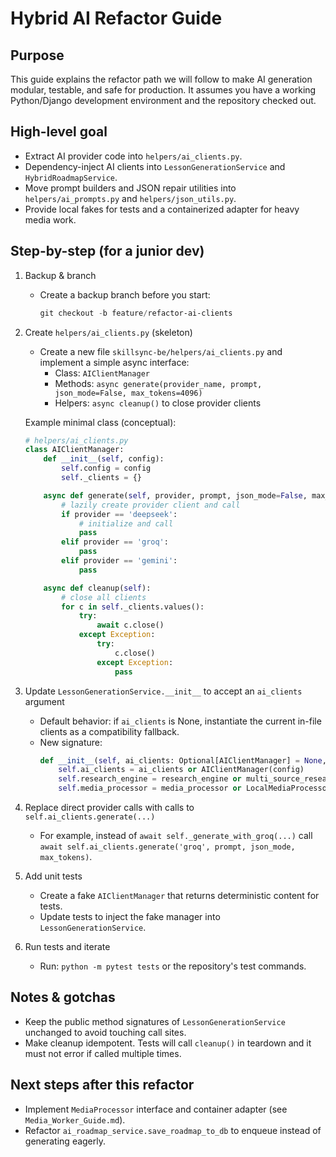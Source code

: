 # Hybrid AI Refactor Guide

Purpose
-------
This guide explains the refactor path we will follow to make AI generation modular, testable, and safe for production. It assumes you have a working Python/Django development environment and the repository checked out.

High-level goal
----------------
- Extract AI provider code into `helpers/ai_clients.py`.
- Dependency-inject AI clients into `LessonGenerationService` and `HybridRoadmapService`.
- Move prompt builders and JSON repair utilities into `helpers/ai_prompts.py` and `helpers/json_utils.py`.
- Provide local fakes for tests and a containerized adapter for heavy media work.

Step-by-step (for a junior dev)
-------------------------------
1. Backup & branch
   - Create a backup branch before you start:
     ```powershell
     git checkout -b feature/refactor-ai-clients
     ```

2. Create `helpers/ai_clients.py` (skeleton)
   - Create a new file `skillsync-be/helpers/ai_clients.py` and implement a simple async interface:
     - Class: `AIClientManager`
     - Methods: `async generate(provider_name, prompt, json_mode=False, max_tokens=4096)`
     - Helpers: `async cleanup()` to close provider clients

   Example minimal class (conceptual):
   ```python
   # helpers/ai_clients.py
   class AIClientManager:
       def __init__(self, config):
           self.config = config
           self._clients = {}

       async def generate(self, provider, prompt, json_mode=False, max_tokens=4096):
           # lazily create provider client and call
           if provider == 'deepseek':
               # initialize and call
               pass
           elif provider == 'groq':
               pass
           elif provider == 'gemini':
               pass

       async def cleanup(self):
           # close all clients
           for c in self._clients.values():
               try:
                   await c.close()
               except Exception:
                   try:
                       c.close()
                   except Exception:
                       pass
   ```

3. Update `LessonGenerationService.__init__` to accept an `ai_clients` argument
   - Default behavior: if `ai_clients` is None, instantiate the current in-file clients as a compatibility fallback.
   - New signature:
     ```python
     def __init__(self, ai_clients: Optional[AIClientManager] = None, research_engine=None, media_processor=None):
         self.ai_clients = ai_clients or AIClientManager(config)
         self.research_engine = research_engine or multi_source_research_engine
         self.media_processor = media_processor or LocalMediaProcessor()
     ```

4. Replace direct provider calls with calls to `self.ai_clients.generate(...)`
   - For example, instead of `await self._generate_with_groq(...)` call `await self.ai_clients.generate('groq', prompt, json_mode, max_tokens)`.

5. Add unit tests
   - Create a fake `AIClientManager` that returns deterministic content for tests.
   - Update tests to inject the fake manager into `LessonGenerationService`.

6. Run tests and iterate
   - Run: `python -m pytest tests` or the repository's test commands.

Notes & gotchas
----------------
- Keep the public method signatures of `LessonGenerationService` unchanged to avoid touching call sites.
- Make cleanup idempotent. Tests will call `cleanup()` in teardown and it must not error if called multiple times.

Next steps after this refactor
-----------------------------
- Implement `MediaProcessor` interface and container adapter (see `Media_Worker_Guide.md`).
- Refactor `ai_roadmap_service.save_roadmap_to_db` to enqueue instead of generating eagerly.

